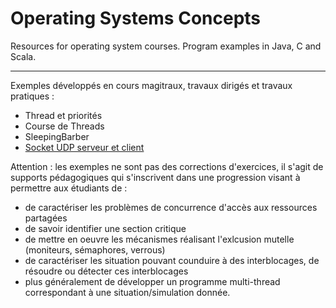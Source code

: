 # Operating Systems Concepts
Resources for operating system courses. Program examples in Java, C and Scala.

----
Exemples développés en cours magitraux, travaux dirigés et travaux pratiques :
- Thread et priorités
- Course de Threads
- SleepingBarber
- [Socket UDP serveur et client](TimeServerUDP)

Attention : les exemples ne sont pas des corrections d'exercices, il s'agit de supports pédagogiques qui s'inscrivent dans une progression visant à permettre aux étudiants de :
 - de caractériser les problèmes de concurrence d'accès aux ressources partagées
 - de savoir identifier une section critique
 - de mettre en oeuvre les mécanismes réalisant l'exlcusion mutelle (moniteurs, sémaphores, verrous)
 - de caractériser les situation pouvant counduire à des interblocages, de résoudre ou détecter ces interblocages
 - plus généralement de développer un programme multi-thread correspondant à une situation/simulation donnée.
